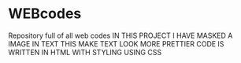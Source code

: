 # WEBcodes
Repository full of all web codes
IN THIS PROJECT I HAVE MASKED A IMAGE IN TEXT 
THIS MAKE TEXT LOOK MORE PRETTIER
CODE IS WRITTEN IN HTML WITH STYLING USING CSS
